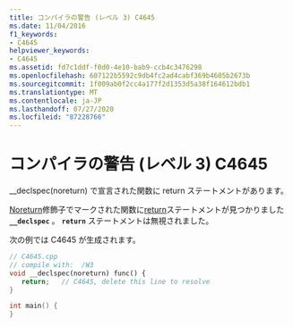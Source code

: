 ```yaml
---
title: コンパイラの警告 (レベル 3) C4645
ms.date: 11/04/2016
f1_keywords:
- C4645
helpviewer_keywords:
- C4645
ms.assetid: fd7c1ddf-f0d0-4e10-bab9-ccb4c3476298
ms.openlocfilehash: 607122b5592c9db4fc2ad4cabf369b4605b2673b
ms.sourcegitcommit: 1f009ab0f2cc4a177f2d1353d5a38f164612bdb1
ms.translationtype: MT
ms.contentlocale: ja-JP
ms.lasthandoff: 07/27/2020
ms.locfileid: "87228766"
---
```

# <a name="compiler-warning-level-3-c4645"></a>コンパイラの警告 (レベル 3) C4645

__declspec(noreturn) で宣言された関数に return ステートメントがあります。

[Noreturn](../../cpp/noreturn.md)修飾子でマークされた関数に[return](../../cpp/return-statement-in-program-termination-cpp.md)ステートメントが見つかりました **`__declspec`** 。 **`return`** ステートメントは無視されました。

次の例では C4645 が生成されます。

```cpp
// C4645.cpp
// compile with:  /W3
void __declspec(noreturn) func() {
   return;   // C4645, delete this line to resolve
}

int main() {
}
```
